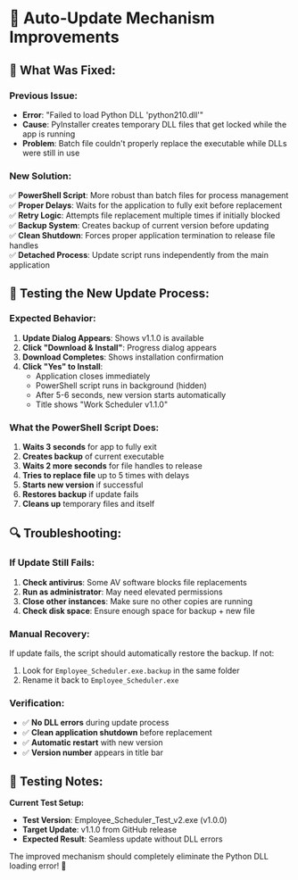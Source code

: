 # 🔧 Auto-Update Mechanism Improvements

## 🎯 **What Was Fixed:**

### **Previous Issue:**
- **Error**: "Failed to load Python DLL 'python210.dll'"
- **Cause**: PyInstaller creates temporary DLL files that get locked while the app is running
- **Problem**: Batch file couldn't properly replace the executable while DLLs were still in use

### **New Solution:**
✅ **PowerShell Script**: More robust than batch files for process management  
✅ **Proper Delays**: Waits for the application to fully exit before replacement  
✅ **Retry Logic**: Attempts file replacement multiple times if initially blocked  
✅ **Backup System**: Creates backup of current version before updating  
✅ **Clean Shutdown**: Forces proper application termination to release file handles  
✅ **Detached Process**: Update script runs independently from the main application  

## 🧪 **Testing the New Update Process:**

### **Expected Behavior:**

1. **Update Dialog Appears**: Shows v1.1.0 is available
2. **Click "Download & Install"**: Progress dialog appears
3. **Download Completes**: Shows installation confirmation
4. **Click "Yes" to Install**: 
   - Application closes immediately
   - PowerShell script runs in background (hidden)
   - After 5-6 seconds, new version starts automatically
   - Title shows "Work Scheduler v1.1.0"

### **What the PowerShell Script Does:**
1. **Waits 3 seconds** for app to fully exit
2. **Creates backup** of current executable
3. **Waits 2 more seconds** for file handles to release
4. **Tries to replace file** up to 5 times with delays
5. **Starts new version** if successful
6. **Restores backup** if update fails
7. **Cleans up** temporary files and itself

## 🔍 **Troubleshooting:**

### **If Update Still Fails:**
1. **Check antivirus**: Some AV software blocks file replacements
2. **Run as administrator**: May need elevated permissions
3. **Close other instances**: Make sure no other copies are running
4. **Check disk space**: Ensure enough space for backup + new file

### **Manual Recovery:**
If update fails, the script should automatically restore the backup. If not:
1. Look for `Employee_Scheduler.exe.backup` in the same folder
2. Rename it back to `Employee_Scheduler.exe`

### **Verification:**
- ✅ **No DLL errors** during update process
- ✅ **Clean application shutdown** before replacement
- ✅ **Automatic restart** with new version
- ✅ **Version number** appears in title bar

## 📝 **Testing Notes:**

**Current Test Setup:**
- **Test Version**: Employee_Scheduler_Test_v2.exe (v1.0.0)
- **Target Update**: v1.1.0 from GitHub release
- **Expected Result**: Seamless update without DLL errors

The improved mechanism should completely eliminate the Python DLL loading error! 🎉
